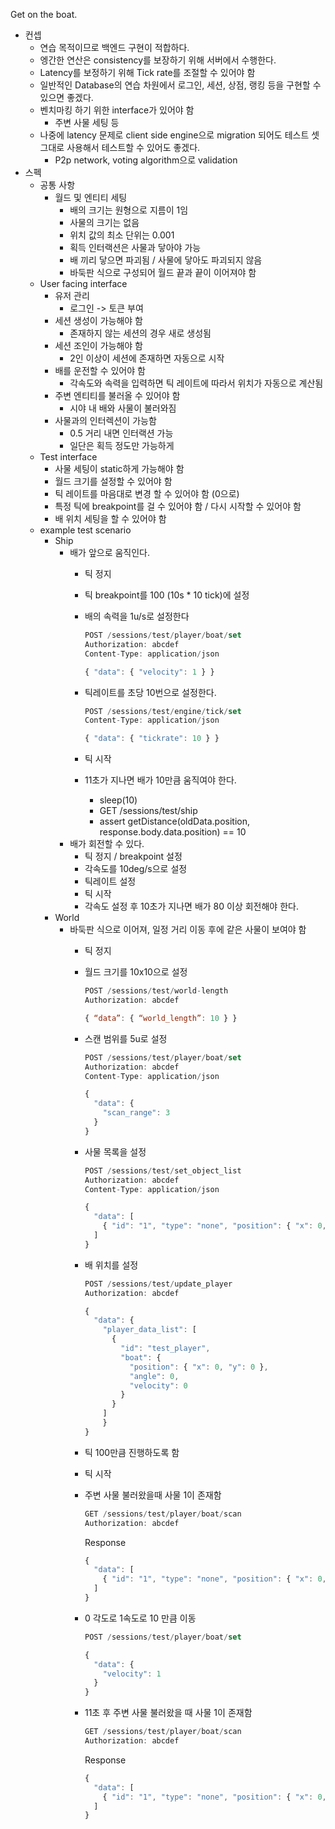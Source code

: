 Get on the boat.

- 컨셉
    - 연습 목적이므로 백엔드 구현이 적합하다.
    - 엥간한 연산은 consistency를 보장하기 위해 서버에서 수행한다.
    - Latency를 보정하기 위해 Tick rate를 조절할 수 있어야 함
    - 일반적인 Database의 연습 차원에서 로그인, 세션, 상점, 랭킹 등을 구현할 수 있으면 좋겠다.
    - 벤치마킹 하기 위한 interface가 있어야 함
        - 주변 사물 세팅 등
    - 나중에 latency 문제로 client side engine으로 migration 되어도 테스트 셋 그대로 사용해서 테스트할 수 있어도 좋겠다.
        - P2p network, voting algorithm으로 validation
- 스펙
    - 공통 사항
        - 월드 및 엔티티 세팅
            - 배의 크기는 원형으로 지름이 1임
            - 사물의 크기는 없음
            - 위치 값의 최소 단위는 0.001
            - 획득 인터랙션은 사물과 닿아야 가능
            - 배 끼리 닿으면 파괴됨 / 사물에 닿아도 파괴되지 않음
            - 바둑판 식으로 구성되어 월드 끝과 끝이 이어져야 함
    - User facing interface
        - 유저 관리
            - 로그인 -> 토큰 부여
        - 세션 생성이 가능해야 함
            - 존재하지 않는 세션의 경우 새로 생성됨
        - 세션 조인이 가능해야 함
            - 2인 이상이 세션에 존재하면 자동으로 시작
        - 배를 운전할 수 있어야 함
            - 각속도와 속력을 입력하면 틱 레이트에 따라서 위치가 자동으로 계산됨
        - 주변 엔티티를 불러올 수 있어야 함
            - 시야 내 배와 사물이 불러와짐
        - 사물과의 인터렉션이 가능함
            - 0.5 거리 내면 인터랙션 가능
            - 일단은 획득 정도만 가능하게
    - Test interface
        - 사물 세팅이 static하게 가능해야 함
        - 월드 크기를 설정할 수 있어야 함
        - 틱 레이트를 마음대로 변경 할 수 있어야 함 (0으로)
        - 특정 틱에 breakpoint를 걸 수 있어야 함 / 다시 시작할 수 있어야 함
        - 배 위치 세팅을 할 수 있어야 함
    - example test scenario
        - Ship
            - 배가 앞으로 움직인다.
                - 틱 정지
                - 틱 breakpoint를 100 (10s * 10 tick)에 설정
                - 배의 속력을 1u/s로 설정한다
                    
                    ```jsx
                    POST /sessions/test/player/boat/set
                    Authorization: abcdef
                    Content-Type: application/json
                    
                    { "data": { "velocity": 1 } }
                    ```
                    
                - 틱레이트를 초당 10번으로 설정한다.
                    
                    ```jsx
                    POST /sessions/test/engine/tick/set
                    Content-Type: application/json
                    
                    { "data": { "tickrate": 10 } }
                    ```
                    
                - 틱 시작
                - 11초가 지나면 배가 10만큼 움직여야 한다.
                    - sleep(10)
                    - GET /sessions/test/ship
                    - assert getDistance(oldData.position, response.body.data.position) == 10
            - 배가 회전할 수 있다.
                - 틱 정지 / breakpoint 설정
                - 각속도를 10deg/s으로 설정
                - 틱레이트 설정
                - 틱 시작
                - 각속도 설정 후 10초가 지나면 배가 80 이상 회전해야 한다.
        - World
            - 바둑판 식으로 이어져, 일정 거리 이동 후에 같은 사물이 보여야 함
                - 틱 정지
                - 월드 크기를 10x10으로 설정
                    
                    ```jsx
                    POST /sessions/test/world-length
                    Authorization: abcdef
                    
                    { “data”: { “world_length”: 10 } }
                    ```
                    
                - 스캔 범위를 5u로 설정
                    
                    ```jsx
                    POST /sessions/test/player/boat/set
                    Authorization: abcdef
                    Content-Type: application/json
                    
                    {
                      "data": {
                        "scan_range": 3
                      }
                    }
                    ```
                    
                - 사물 목록을 설정
                    
                    ```jsx
                    POST /sessions/test/set_object_list
                    Authorization: abcdef
                    Content-Type: application/json
                    
                    { 
                      "data": [
                        { "id": "1", "type": "none", "position": { "x": 0, "y": 0 } } 
                      ]
                    }
                    ```
                    
                - 배 위치를 설정
                    
                    ```jsx
                    POST /sessions/test/update_player
                    Authorization: abcdef
                    
                    {
                      "data": {
                        "player_data_list": [
                          { 
                            "id": "test_player", 
                            "boat": {
                              "position": { "x": 0, "y": 0 },
                              "angle": 0,
                              "velocity": 0
                            }
                          }
                        ]
                    	}
                    }
                    ```
                    
                - 틱 100만큼 진행하도록 함
                - 틱 시작
                - 주변 사물 불러왔을때 사물 1이 존재함
                    
                    ```jsx
                    GET /sessions/test/player/boat/scan
                    Authorization: abcdef
                    ```
                    
                    Response
                    
                    ```jsx
                    {
                      "data": [
                        { "id": "1", "type": "none", "position": { "x": 0, "y": 0 } }
                      ]
                    }
                    ```
                    
                - 0 각도로 1속도로 10 만큼 이동
                    
                    ```jsx
                    POST /sessions/test/player/boat/set
                    
                    {
                      "data": {
                        "velocity": 1
                      }
                    }
                    ```
                    
                - 11초 후 주변 사물 불러왔을 때 사물 1이 존재함
                    
                    ```jsx
                    GET /sessions/test/player/boat/scan
                    Authorization: abcdef
                    ```
                    
                    Response
                    
                    ```jsx
                    {
                      "data": [
                        { "id": "1", "type": "none", "position": { "x": 0, "y": 0 } }
                      ]
                    }
                    ```